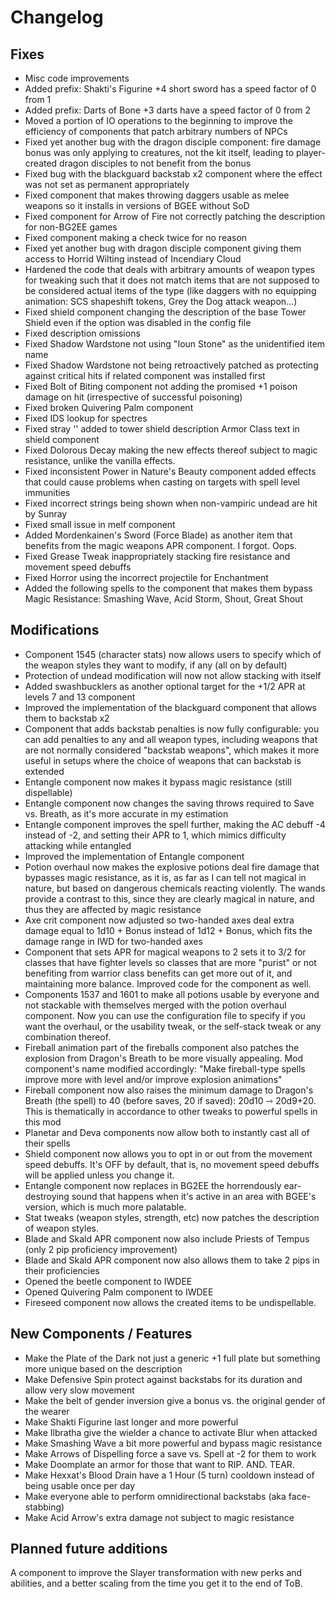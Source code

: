 # Changelog

## Fixes

- Misc code improvements
- Added prefix: Shakti's Figurine +4 short sword has a speed factor of 0 from 1
- Added prefix: Darts of Bone +3 darts have a speed factor of 0 from 2
- Moved a portion of IO operations to the beginning to improve the efficiency of components that patch arbitrary numbers of NPCs
- Fixed yet another bug with the dragon disciple component: fire damage bonus was only applying to creatures, not the kit itself, leading to player-created dragon disciples to not benefit from the bonus
- Fixed bug with the blackguard backstab x2 component where the effect was not set as permanent appropriately
- Fixed component that makes throwing daggers usable as melee weapons so it installs in versions of BGEE without SoD
- Fixed component for Arrow of Fire not correctly patching the description for non-BG2EE games
- Fixed component making a check twice for no reason
- Fixed yet another bug with dragon disciple component giving them access to Horrid Wilting instead of Incendiary Cloud
- Hardened the code that deals with arbitrary amounts of weapon types for tweaking such that it does not match items that are not supposed to be considered actual items of the type (like daggers with no equipping animation: SCS shapeshift tokens, Grey the Dog attack weapon...)
- Fixed shield component changing the description of the base Tower Shield even if the option was disabled in the config file
- Fixed description omissions
- Fixed Shadow Wardstone not using "Ioun Stone" as the unidentified item name
- Fixed Shadow Wardstone not being retroactively patched as protecting against critical hits if related component was installed first
- Fixed Bolt of Biting component not adding the promised +1 poison damage on hit (irrespective of successful poisoning)
- Fixed broken Quivering Palm component
- Fixed IDS lookup for spectres
- Fixed stray '\' added to tower shield description Armor Class text in shield component
- Fixed Dolorous Decay making the new effects thereof subject to magic resistance, unlike the vanilla effects.
- Fixed inconsistent Power in Nature's Beauty component added effects that could cause problems when casting on targets with spell level immunities
- Fixed incorrect strings being shown when non-vampiric undead are hit by Sunray
- Fixed small issue in melf component
- Added Mordenkainen's Sword (Force Blade) as another item that benefits from the magic weapons APR component. I forgot. Oops.
- Fixed Grease Tweak inappropriately stacking fire resistance and movement speed debuffs
- Fixed Horror using the incorrect projectile for Enchantment
- Added the following spells to the component that makes them bypass Magic Resistance: Smashing Wave, Acid Storm, Shout, Great Shout

## Modifications

- Component 1545 (character stats) now allows users to specify which of the weapon styles they want to modify, if any (all on by default)
- Protection of undead modification will now not allow stacking with itself
- Added swashbucklers as another optional target for the +1/2 APR at levels 7 and 13 component
- Improved the implementation of the blackguard component that allows them to backstab x2
- Component that adds backstab penalties is now fully configurable: you can add penalties to any and all weapon types, including weapons that are not normally considered "backstab weapons", which makes it more useful in setups where the choice of weapons that can backstab is extended
- Entangle component now makes it bypass magic resistance (still dispellable)
- Entangle component now changes the saving throws required to Save vs. Breath, as it's more accurate in my estimation
- Entangle component improves the spell further, making the AC debuff -4 instead of -2, and setting their APR to 1, which mimics difficulty attacking while entangled
- Improved the implementation of Entangle component
- Potion overhaul now makes the explosive potions deal fire damage that bypasses magic resistance, as it is, as far as I can tell not magical in nature, but based on dangerous chemicals reacting violently. The wands provide a contrast to this, since they are clearly magical in nature, and thus they are affected by magic resistance
- Axe crit component now adjusted so two-handed axes deal extra damage equal to 1d10 + Bonus instead of 1d12 + Bonus, which fits the damage range in IWD for two-handed axes
- Component that sets APR for magical weapons to 2 sets it to 3/2 for classes that have fighter levels so classes that are more "purist" or not benefiting from warrior class benefits can get more out of it, and maintaining more balance. Improved code for the component as well.
- Components 1537 and 1601 to make all potions usable by everyone and not stackable with themselves merged with the potion overhaul component. Now you can use the configuration file to specify if you want the overhaul, or the usability tweak, or the self-stack tweak or any combination thereof.
- Fireball animation part of the fireballs component also patches the explosion from Dragon's Breath to be more visually appealing. Mod component's name modified accordingly: "Make fireball-type spells improve more with level and/or improve explosion animations"
- Fireball component now also raises the minimum damage to Dragon's Breath (the spell) to 40 (before saves, 20 if saved): 20d10 ⇾ 20d9+20. This is thematically in accordance to other tweaks to powerful spells in this mod
- Planetar and Deva components now allow both to instantly cast all of their spells
- Shield component now allows you to opt in or out from the movement speed debuffs. It's OFF by default, that is, no movement speed debuffs will be applied unless you change it.
- Entangle component now replaces in BG2EE the horrendously ear-destroying sound that happens when it's active in an area with BGEE's version, which is much more palatable.
- Stat tweaks (weapon styles, strength, etc) now patches the description of weapon styles.
- Blade and Skald APR component now also include Priests of Tempus (only 2 pip proficiency improvement)
- Blade and Skald APR component now also allows them to take 2 pips in their proficiencies
- Opened the beetle component to IWDEE
- Opened Quivering Palm component to IWDEE
- Fireseed component now allows the created items to be undispellable.


## New Components / Features

- Make the Plate of the Dark not just a generic +1 full plate but something more unique based on the description
- Make Defensive Spin protect against backstabs for its duration and allow very slow movement
- Make the belt of gender inversion give a bonus vs. the original gender of the wearer
- Make Shakti Figurine last longer and more powerful
- Make Ilbratha give the wielder a chance to activate Blur when attacked
- Make Smashing Wave a bit more powerful and bypass magic resistance
- Make Arrows of Dispelling force a save vs. Spell at -2 for them to work
- Make Doomplate an armor for those that want to RIP. AND. TEAR.
- Make Hexxat's Blood Drain have a 1 Hour (5 turn) cooldown instead of being usable once per day
- Make everyone able to perform omnidirectional backstabs (aka face-stabbing)
- Make Acid Arrow's extra damage not subject to magic resistance

## Planned future additions

A component to improve the Slayer transformation with new perks and abilities, and a better scaling from the time you get it to the end of ToB.
